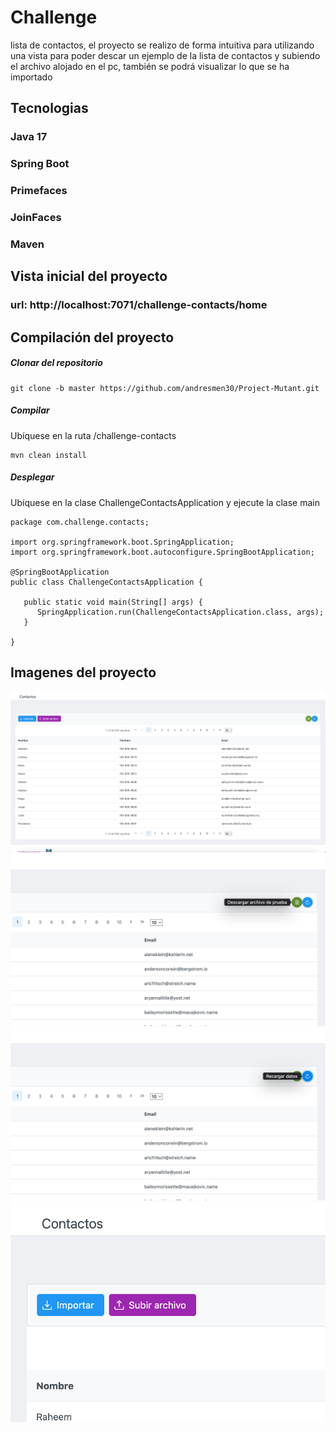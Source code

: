 # Challenge
lista de contactos, el proyecto se realizo de forma intuitiva para utilizando una vista
para poder descar un ejemplo de la lista de contactos y subiendo el archivo alojado en el pc, también
se podrá visualizar lo que se ha importado

## Tecnologias

### Java 17
### Spring Boot
### Primefaces
### JoinFaces
### Maven


## Vista inicial del proyecto

### url: http://localhost:7071/challenge-contacts/home


## Compilación del proyecto

##### Clonar del repositorio
```
git clone -b master https://github.com/andresmen30/Project-Mutant.git
```

##### Compilar

Ubíquese en la ruta /challenge-contacts
```
mvn clean install
```

##### Desplegar

Ubíquese en la clase ChallengeContactsApplication y ejecute la clase main
```
package com.challenge.contacts;

import org.springframework.boot.SpringApplication;
import org.springframework.boot.autoconfigure.SpringBootApplication;

@SpringBootApplication
public class ChallengeContactsApplication {

   public static void main(String[] args) {
      SpringApplication.run(ChallengeContactsApplication.class, args);
   }

}

```
## Imagenes del proyecto

![img.png](img.png)
![img_1.png](img_1.png)
![img_2.png](img_2.png)
![img_3.png](img_3.png)












